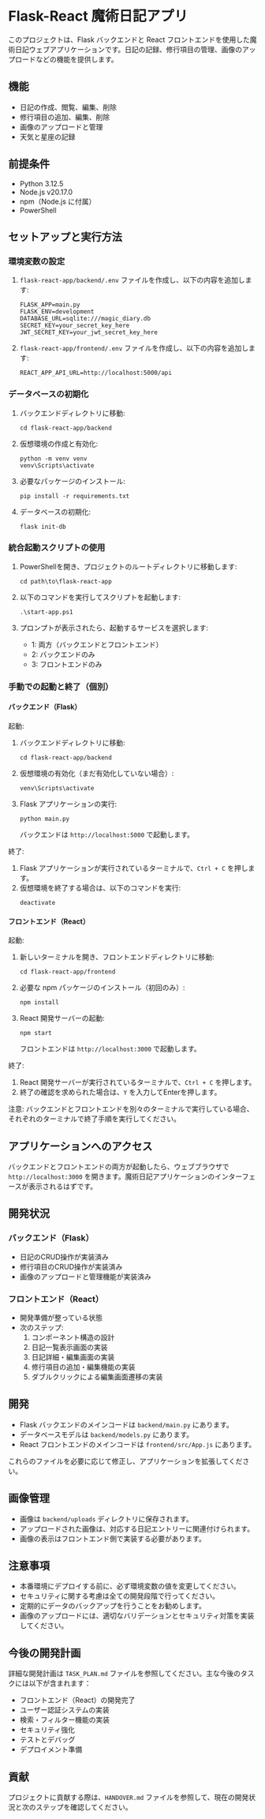 # Flask-React 魔術日記アプリ

このプロジェクトは、Flask バックエンドと React フロントエンドを使用した魔術日記ウェブアプリケーションです。日記の記録、修行項目の管理、画像のアップロードなどの機能を提供します。

## 機能

- 日記の作成、閲覧、編集、削除
- 修行項目の追加、編集、削除
- 画像のアップロードと管理
- 天気と星座の記録

## 前提条件

- Python 3.12.5
- Node.js v20.17.0
- npm（Node.js に付属）
- PowerShell

## セットアップと実行方法

### 環境変数の設定

1. `flask-react-app/backend/.env` ファイルを作成し、以下の内容を追加します:
   ```
   FLASK_APP=main.py
   FLASK_ENV=development
   DATABASE_URL=sqlite:///magic_diary.db
   SECRET_KEY=your_secret_key_here
   JWT_SECRET_KEY=your_jwt_secret_key_here
   ```

2. `flask-react-app/frontend/.env` ファイルを作成し、以下の内容を追加します:
   ```
   REACT_APP_API_URL=http://localhost:5000/api
   ```

### データベースの初期化

1. バックエンドディレクトリに移動:
   ```
   cd flask-react-app/backend
   ```

2. 仮想環境の作成と有効化:
   ```
   python -m venv venv
   venv\Scripts\activate
   ```

3. 必要なパッケージのインストール:
   ```
   pip install -r requirements.txt
   ```

4. データベースの初期化:
   ```
   flask init-db
   ```

### 統合起動スクリプトの使用

1. PowerShellを開き、プロジェクトのルートディレクトリに移動します:
   ```
   cd path\to\flask-react-app
   ```

2. 以下のコマンドを実行してスクリプトを起動します:
   ```
   .\start-app.ps1
   ```

3. プロンプトが表示されたら、起動するサービスを選択します:
   - 1: 両方（バックエンドとフロントエンド）
   - 2: バックエンドのみ
   - 3: フロントエンドのみ

### 手動での起動と終了（個別）

#### バックエンド（Flask）

起動:
1. バックエンドディレクトリに移動:
   ```
   cd flask-react-app/backend
   ```

2. 仮想環境の有効化（まだ有効化していない場合）:
   ```
   venv\Scripts\activate
   ```

3. Flask アプリケーションの実行:
   ```
   python main.py
   ```

   バックエンドは `http://localhost:5000` で起動します。

終了:
1. Flask アプリケーションが実行されているターミナルで、`Ctrl + C` を押します。
2. 仮想環境を終了する場合は、以下のコマンドを実行:
   ```
   deactivate
   ```

#### フロントエンド（React）

起動:
1. 新しいターミナルを開き、フロントエンドディレクトリに移動:
   ```
   cd flask-react-app/frontend
   ```

2. 必要な npm パッケージのインストール（初回のみ）:
   ```
   npm install
   ```

3. React 開発サーバーの起動:
   ```
   npm start
   ```

   フロントエンドは `http://localhost:3000` で起動します。

終了:
1. React 開発サーバーが実行されているターミナルで、`Ctrl + C` を押します。
2. 終了の確認を求められた場合は、`Y` を入力してEnterを押します。

注意: バックエンドとフロントエンドを別々のターミナルで実行している場合、それぞれのターミナルで終了手順を実行してください。

## アプリケーションへのアクセス

バックエンドとフロントエンドの両方が起動したら、ウェブブラウザで `http://localhost:3000` を開きます。魔術日記アプリケーションのインターフェースが表示されるはずです。

## 開発状況

### バックエンド（Flask）

- 日記のCRUD操作が実装済み
- 修行項目のCRUD操作が実装済み
- 画像のアップロードと管理機能が実装済み

### フロントエンド（React）

- 開発準備が整っている状態
- 次のステップ:
  1. コンポーネント構造の設計
  2. 日記一覧表示画面の実装
  3. 日記詳細・編集画面の実装
  4. 修行項目の追加・編集機能の実装
  5. ダブルクリックによる編集画面遷移の実装

## 開発

- Flask バックエンドのメインコードは `backend/main.py` にあります。
- データベースモデルは `backend/models.py` にあります。
- React フロントエンドのメインコードは `frontend/src/App.js` にあります。

これらのファイルを必要に応じて修正し、アプリケーションを拡張してください。

## 画像管理

- 画像は `backend/uploads` ディレクトリに保存されます。
- アップロードされた画像は、対応する日記エントリーに関連付けられます。
- 画像の表示はフロントエンド側で実装する必要があります。

## 注意事項

- 本番環境にデプロイする前に、必ず環境変数の値を変更してください。
- セキュリティに関する考慮は全ての開発段階で行ってください。
- 定期的にデータのバックアップを行うことをお勧めします。
- 画像のアップロードには、適切なバリデーションとセキュリティ対策を実装してください。

## 今後の開発計画

詳細な開発計画は `TASK_PLAN.md` ファイルを参照してください。主な今後のタスクには以下が含まれます：

- フロントエンド（React）の開発完了
- ユーザー認証システムの実装
- 検索・フィルター機能の実装
- セキュリティ強化
- テストとデバッグ
- デプロイメント準備

## 貢献

プロジェクトに貢献する際は、`HANDOVER.md` ファイルを参照して、現在の開発状況と次のステップを確認してください。